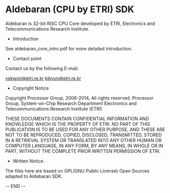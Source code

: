Aldebaran (CPU by ETRI) SDK
============

Aldebaran is 32-bit RISC CPU Core developed by ETRI, 
Electronics and Telecommunications Research Institute. 

* Introduction

See aldebaran_core_intro.pdf for more detailed introduction.


* Contact point

Contact us by the following E-mail.

yskwon@etri.re.kr
kjbyun@etri.re.kr


* Copyright Notice

Copyright Processor Group, 2006-2014, All rights reserved.
Processor Group, System-on-Chip Research Department
Electronics and Telecommunications Research Institute (ETRI)

THESE DOCUMENTS CONTAIN CONFIDENTIAL INFORMATION AND KNOWLEDGE
WHICH IS THE PROPERTY OF ETRI. NO PART OF THIS PUBLICATION IS
TO BE USED FOR ANY OTHER PURPOSE, AND THESE ARE NOT TO BE
REPRODUCED, COPIED, DISCLOSED, TRANSMITTED, STORED IN A RETRIEVAL
SYSTEM OR TRANSLATED INTO ANY OTHER HUMAN OR COMPUTER LANGUAGE,
IN ANY FORM, BY ANY MEANS, IN WHOLE OR IN PART, WITHOUT THE
COMPLETE PRIOR WRITTEN PERMISSION OF ETRI.

* Written Notice.

The files here are based on GPL(GNU Public License) Open Sources
adapted to Aldebaran SDK.


-- END --
